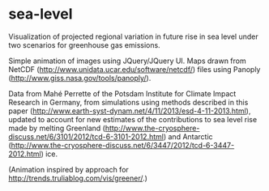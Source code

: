 sea-level
=========

Visualization of projected regional variation in future rise in sea level under two scenarios for greenhouse gas emissions. 

Simple animation of images using JQuery/JQuery UI. Maps drawn from NetCDF (http://www.unidata.ucar.edu/software/netcdf/) files using Panoply (http://www.giss.nasa.gov/tools/panoply/). 

Data from Mahé Perrette of the Potsdam Institute for Climate Impact Research in Germany, from simulations using methods described in this paper (http://www.earth-syst-dynam.net/4/11/2013/esd-4-11-2013.html), updated to account for new estimates of the contributions to sea level rise made by melting Greenland (http://www.the-cryosphere-discuss.net/6/3101/2012/tcd-6-3101-2012.html) and Antarctic (http://www.the-cryosphere-discuss.net/6/3447/2012/tcd-6-3447-2012.html) ice.

(Animation inspired by approach for http://trends.truliablog.com/vis/greener/.)
 